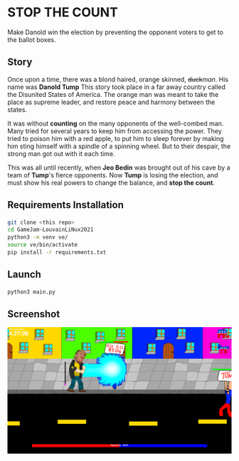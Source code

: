 # STOP THE COUNT
Make Danold win the election by preventing the opponent voters to get to the ballot boxes.

## Story
Once upon a time, there was a blond haired, orange skinned, ~~duck~~*man*. His name was **Danold Tump** This story took place in a far away country called the Disunited States of America. The orange man was meant to take the place as supreme leader, and restore peace and harmony between the states.

It was without **counting** on the many opponents of the well-combed man. Many tried for several years to keep him from accessing the power. They tried to poison him with a red apple, to put him to sleep forever by making him sting himself with a spindle of a spinning wheel. But to their despair, the strong man got out with it each time.

This was all until recently, when **Jeo Bedin** was brought out of his cave by a team of **Tump**'s fierce opponents. Now **Tump** is losing the election, and must show his real powers to change the balance, and **stop the count**.

## Requirements Installation
```bash
git clone <this repo>
cd GameJam-LouvainLiNux2021
python3 -m venv ve/
source ve/bin/activate
pip install -r requirements.txt
```

## Launch
```bash
python3 main.py
```

## Screenshot
![screenshot1](assets/misc/screenshot.png)